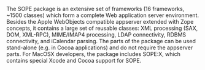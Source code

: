 The SOPE package is an extensive set of frameworks (16 frameworks, ~1500 classes) which form a complete Web application server environment. Besides the Apple WebObjects compatible appserver extended with Zope concepts, it contains a large set of reusable classes: XML processing (SAX, DOM, XML-RPC), MIME/IMAP4 processing, LDAP connectivity, RDBMS connectivity, and iCalendar parsing. The parts of the package can be used stand-alone (e.g. in Cocoa applications) and do not require the appserver parts. For MacOSX developers, the package includes SOPE:X, which contains special Xcode and Cocoa support for SOPE.
